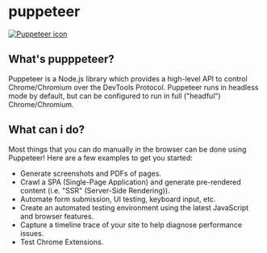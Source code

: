 # puppeteer
 
[![Puppeteer icon](/assets/images/shiprock.jpg "Shiprock, New Mexico by Beau Rogers")](https://user-images.githubusercontent.com/10379601/29446482-04f7036a-841f-11e7-9872-91d1fc2ea683.png)

## What's pupppeteer?
Puppeteer is a Node.js library which provides a high-level API to control Chrome/Chromium over the DevTools Protocol. Puppeteer runs in headless mode by default, but can be configured to run in full ("headful") Chrome/Chromium.

## What can i do?
Most things that you can do manually in the browser can be done using Puppeteer! Here are a few examples to get you started:

<ul>
    <li>Generate screenshots and PDFs of pages.</li>
    <li>Crawl a SPA (Single-Page Application) and generate pre-rendered content (i.e. "SSR" (Server-Side Rendering)).</li>
    <li>Automate form submission, UI testing, keyboard input, etc.</li>
    <li>Create an automated testing environment using the latest JavaScript and browser features.</li>
    <li>Capture a timeline trace of your site to help diagnose performance issues.</li>
    <li>Test Chrome Extensions.</li>
</ul>
    
    
    
    
    
    